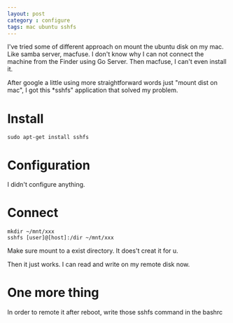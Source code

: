 ```yaml
---
layout: post
category : configure
tags: mac ubuntu sshfs
---
```

 
I've tried some of different approach on mount the ubuntu disk on my mac.
Like samba server, macfuse. I don't know why I can not connect the machine from the Finder using Go Server.
Then macfuse, I can't even install it.

After google a little using more straightforward words just "mount dist on mac", I got this *sshfs" 
application that solved my problem.

# Install

    sudo apt-get install sshfs

# Configuration
I didn't configure anything.

# Connect

    mkdir ~/mnt/xxx
    sshfs [user]@[host]:/dir ~/mnt/xxx

Make sure mount to a exist directory. It does't creat it for u.

Then it just works.
I can read and write on my remote disk now. 

# One more thing
In order to remote it after reboot, write those sshfs command in the bashrc


